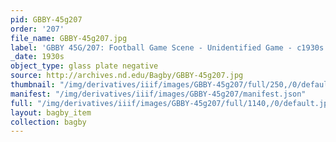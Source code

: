 ```yaml
---
pid: GBBY-45g207
order: '207'
file_name: GBBY-45g207.jpg
label: 'GBBY 45G/207: Football Game Scene - Unidentified Game - c1930s'
_date: 1930s
object_type: glass plate negative
source: http://archives.nd.edu/Bagby/GBBY-45g207.jpg
thumbnail: "/img/derivatives/iiif/images/GBBY-45g207/full/250,/0/default.jpg"
manifest: "/img/derivatives/iiif/images/GBBY-45g207/manifest.json"
full: "/img/derivatives/iiif/images/GBBY-45g207/full/1140,/0/default.jpg"
layout: bagby_item
collection: bagby
---
```


